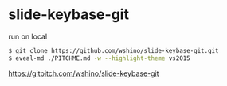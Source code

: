 # slide-keybase-git

run on local

```bash
$ git clone https://github.com/wshino/slide-keybase-git.git
$ eveal-md ./PITCHME.md -w --highlight-theme vs2015
```

https://gitpitch.com/wshino/slide-keybase-git
